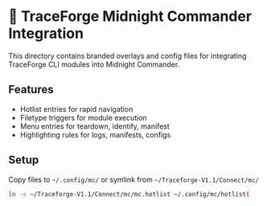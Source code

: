 # 🧩 TraceForge Midnight Commander Integration

This directory contains branded overlays and config files for integrating TraceForge CLI modules into Midnight Commander.

## Features

- Hotlist entries for rapid navigation
- Filetype triggers for module execution
- Menu entries for teardown, identify, manifest
- Highlighting rules for logs, manifests, configs

## Setup

Copy files to `~/.config/mc/` or symlink from `~/Traceforge-V1.1/Connect/mc/`

```bash
ln -s ~/Traceforge-V1.1/Connect/mc/mc.hotlist ~/.config/mc/hotlist(